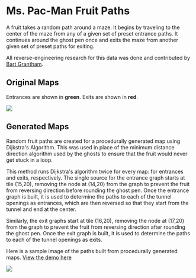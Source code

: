 
# Ms. Pac-Man Fruit Paths

A fruit takes a random path around a maze.  It begins by traveling to the center of the maze from any of a given set of preset entrance paths.  It continues around the ghost pen once and exits the maze from another given set of preset paths for exiting.

All reverse-engineering research for this data was done and contributed by [Bart Grantham](http://www.bartgrantham.com).
    
## Original Maps

Entrances are shown in **green**.  Exits are shown in **red**.

<img src="https://shaunew.github.com/Pac-Man/fruit/mspac_paths.png"/>

## Generated Maps

Random fruit paths are created for a procedurally generated map using Dijkstra's Algorithm.  This was used in place of the minimum distance direction algorithm used by the ghosts to ensure that the fruit would never get stuck in a loop.  

This method runs Dijkstra's algorithm twice for every map: for entrances and exits, respectively.  The single source for the entrance graph starts at tile (15,20), removing the node at (14,20) from the graph to prevent the fruit from reversing direction before rounding the ghost pen. Once the entrance graph is built, it is used to determine the paths to each of the tunnel openings as entrances, which are then reversed so that they start from the tunnel and end at the center.

Similarly, the exit graphs start at tile (16,20), removing the node at (17,20) from the graph to prevent the fruit from reversing direction after rounding the ghost pen.  Once the exit graph is built, it is used to determine the paths to each of the tunnel openings as exits.

Here is a sample image of the paths built from procedurally generated maps.  [View the demo here](https://shaunew.github.com/Pac-Man/fruit/cookie.htm)

<img src="https://shaunew.github.com/Pac-Man/fruit/cookie_paths.png"/>
